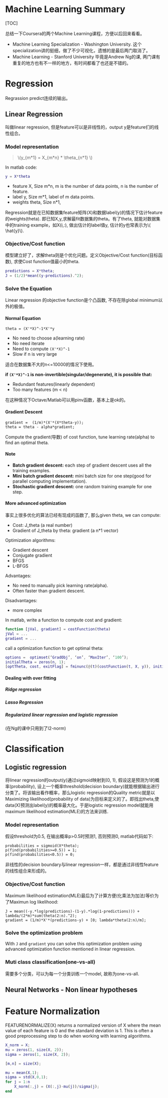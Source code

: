 <script type="text/javascript" src="http://cdn.mathjax.org/mathjax/latest/MathJax.js?config=default"></script>


# Machine Learning Summary 


[TOC]


总结一下Coursera的两个Machine Learning课程，方便以后回来看看。 

- Machine Learning Specialization - Washington University. 
  这个specialization讲的挺细，做了不少可视化，遗憾的是最后两门取消了。  
- Machine Learning - Stanford University
  毕竟是Andrew Ng的课, 两门课有重复的地方也有不一样的地方，有时间都看了也还是不错的。  


# Regression 

Regrassion predict连续的输出。 

## Linear Regression

叫做linear regression, 但是feature可以是非线性的，output y是feature们的线性组合。 

### Model representation 

> \\(y_{m\*1} = X_{m\*n} \* \theta_{n\*1} \\)

In matlab code:

```matlab
y = X*theta
```

- feature X, Size m*n, m is the number of data points, n is the number of feature.  
- label y, Size m*1, label of m data points. 
- weights theta, Size n*1, 

Regression就是在已知数据集feature矩阵(X)和数据label(y)的情况下估计feature的weights(theta). 即已知X,y,求解最fit数据集的theta。有了theta, 就能对数据集中的training example，如X(i,:), 做出估计的label值y, 估计的y也常表示为\\( \hat{y}\\). 

### Objective/Cost function 

模型建立好了，求解theta则是个优化问题。定义Objective/Cost function(目标函数), 求使Cost function值最小的theta. 

``` matlab 
predictions = X*theta;
J = (1/2)*mean((y-predictions).^2);
```

### Solve the Equation 

Linear regression 的objective function是个凸函数, 不存在除global minimum以外的极值。

#### Normal Equation 

```
theta = (X'*X)^-1*X'*y
```

- No need to choose a(learning rate)
- No need iterate
- Need to compute `(X'*X)^-1`
- Slow if n is very large 

适合在数据集不大的n<=10000的情况下使用。

**if `(X'*X)^-1` is non-invertible(singular/degenerate), it is possible that:**

- Redundant features(linearly dependent)
- Too many features (m < n)  

在这种情况下Octave/Matlab可以用pinv函数，基本上是ok的。

#### Gradient Descent 

```
gradient =  (1/m)*(X'*(X*theta-y));
theta = theta - alpha*gradient;
```

Compute the gradient(导数) of cost function, tune learning rate(alpha) to find an optimal theta.

#### Note 

- **Batch gradient descent:** each step of gradient descent uses all the training examples.
- **Mini batch gradient descent:** mini batch size for one step(good for parallel computing implementation).
- **Stochastic gradient descent:** one random training example for one step.  

#### More advanced optimization 

事实上很多优化的算法已经有现成的函数了, 那么given theta, we can compute:
- Cost: J_theta (a real number)
- Gradient of J_theta by theta: gradient (a n*1 vector)

Optimization algorithms:
- Gradient descent
- Conjugate gradient
- BFGS
- L-BFGS

Advantages:
- No need to manually pick learning rate(alpha).
- Often faster than gradient descent.

Disadvantages:
- more complex

In matlab, write a function to compute cost and gradient:
```matlab
function [jVal, gradient] = costFunction(theta)
jVal = ...
gradient = ...
```

call a optimization function to get optimal theta:
```matlab
options =  optimset(‘GradObj’, ‘on’, ‘MaxIter’, ‘100’);
initialTheta = zeros(n, 1);
[optTheta, cost, exitFlag] = fminunc(@(t)(costFunction(t, X, y)), initial_theta, options);
```

#### Dealing with over fitting

##### Ridge regression

##### Lasso Regression


##### Regularized linear regression and logistic regression
(在Ng的课中只用到了l2-norm)







# Classification 

## Logistic regression 

将linear regression的output(y)通过sigmoid映射到(0, 1), 假设这是预测为1的概率(probability), 设上一个概率threshold(decision boundary)就能根据输出进行分类了。将该输出看作概率，那么logistic regression的Quality metric就是以Maximizing likelihood(probability of data)为目标来定义的了。即找出theta,使data(X)预测出label(y)的概率最大化。于是logistic regression model就能用maximum likelihood estimation(MLE)的方法来训练.  

### Model representation

假设threshold为0.5, 在输出概率p>0.5时预测1, 否则预测0, matlab代码如下:

```
probabilities = sigmoid(X*theta);
p(find(probabilities>=0.5)) = 1;
p(find(probabilities<0.5)) = 0;
```

非线性的decision boundary与linear regression一样，都是通过非线性feature的线性组合来形成的。

### Objective/Cost function 

Maximum likelihood estimation(MLE)最后为了计算方便(化乘法为加法)等价为了Maximun log likelihood:

```
J = mean((-y.*log(predictions)-(1-y).*log(1-predictions))) + lambda/(2*m)*sum(theta(2:n).^2);
gradient = (1/m)*X'*(predictions-y) + [0; lambda*theta(2:n)/m];
```

### Solve the optimization problem

With `J` and `gradient` you can solve this optimization problem using advanced optimization function mentioned in linear regression.

### Muti class classification(one-vs-all) 

需要多个分类，可以为每一个分类训练一个model, 故称为one-vs-all.

## Neural Networks - Non linear hypotheses











# Feature Normalization 

FEATURENORMALIZE(X) returns a normalized version of X where the mean value of each feature is 0 and the standard deviation is 1. 
This is often a good preprocessing step to do when working with learning algorithms.

```matlab 
X_norm = X;
mu = zeros(1, size(X, 2));
sigma = zeros(1, size(X, 2));

[m,n] = size(X);

mu = mean(X,1);
sigma = std(X,0,1);
for j = 1:n
    X_norm(:,j) = (X(:,j)-mu(j))/sigma(j);
end

```
